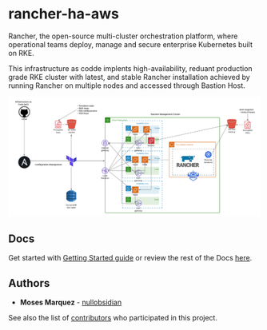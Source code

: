 # rancher-ha-aws

Rancher, the open-source multi-cluster orchestration platform, where operational teams deploy, manage and secure enterprise Kubernetes built on RKE.

This infrastructure as codde implents high-availability, reduant production grade RKE cluster with latest, and stable Rancher installation achieved by running Rancher on multiple nodes and accessed through Bastion Host.

![AWS HA EC2 Rancher Deployment](./diagram.png)

## Docs

Get started with [Getting Started guide](./docs/01_Getting_Started/GUIDE.md) or review the rest of the Docs [here](./docs/).

## Authors

* **Moses Marquez** - [nullobsidian](https://github.com/nullobsidian)

See also the list of [contributors](https://github.com/GoldenHippoMedia/tsunami/contributors) who participated in this project.
